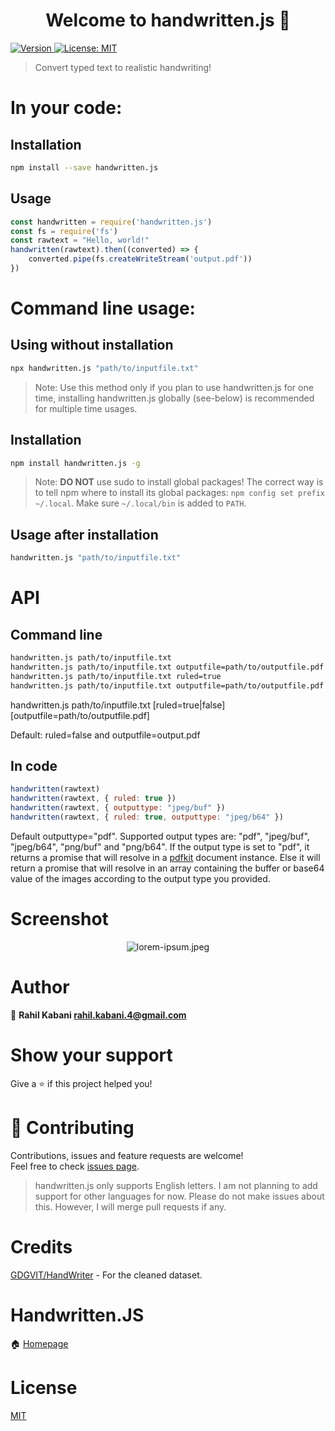 <h1 align="center">Welcome to handwritten.js 👋</h1>
<p>
  <a href="https://www.npmjs.com/package/handwritten.js" target="_blank">
    <img alt="Version" src="https://img.shields.io/npm/v/handwritten.js.svg">
  </a>
  <a href="https://github.com/alias-rahil/handwritten.js/blob/master/LICENSE" target="_blank">
    <img alt="License: MIT" src="https://img.shields.io/badge/License-MIT-yellow.svg" />
  </a>
</p>

> Convert typed text to realistic handwriting!

# In your code:

## Installation

```bash
npm install --save handwritten.js
```

## Usage

```javascript
const handwritten = require('handwritten.js')
const fs = require('fs')
const rawtext = "Hello, world!"
handwritten(rawtext).then((converted) => {
    converted.pipe(fs.createWriteStream('output.pdf'))
})
```

# Command line usage:

## Using without installation

```bash
npx handwritten.js "path/to/inputfile.txt"
```

> Note: Use this method only if you plan to use handwritten.js for one time, installing handwritten.js globally (see-below) is recommended for multiple time usages.

## Installation

```bash
npm install handwritten.js -g
```

> Note: **DO NOT** use sudo to install global packages! The correct way is to tell npm where to install its global packages: `npm config set prefix ~/.local`. Make sure `~/.local/bin` is added to `PATH`.

## Usage after installation

```bash
handwritten.js "path/to/inputfile.txt"
```

# API

## Command line

```bash
handwritten.js path/to/inputfile.txt
handwritten.js path/to/inputfile.txt outputfile=path/to/outputfile.pdf
handwritten.js path/to/inputfile.txt ruled=true
handwritten.js path/to/inputfile.txt outputfile=path/to/outputfile.pdf ruled=false
```

handwritten.js path/to/inputfile.txt [ruled=true|false] [outputfile=path/to/outputfile.pdf]

Default: ruled=false and outputfile=output.pdf

## In code

```javascript
handwritten(rawtext)
handwritten(rawtext, { ruled: true })
handwritten(rawtext, { outputtype: "jpeg/buf" })
handwritten(rawtext, { ruled: true, outputtype: "jpeg/b64" })
```

Default outputtype="pdf". Supported output types are: "pdf", "jpeg/buf", "jpeg/b64", "png/buf" and "png/b64". If the output type is set to "pdf", it returns a promise that will resolve in a [pdfkit](https://github.com/foliojs/pdfkit#readme) document instance. Else it will return a promise that will resolve in an array containing the buffer or base64 value of the images according to the output type you provided.

# Screenshot

<p align="center">
  <img align="center" src="https://raw.githubusercontent.com/alias-rahil/handwritten.js/master/screenshots/lorem-ipsum.jpeg" alt="lorem-ipsum.jpeg">
</p>

# Author

👤 **Rahil Kabani <rahil.kabani.4@gmail.com>**

# Show your support

Give a ⭐️ if this project helped you!

# 🤝 Contributing

Contributions, issues and feature requests are welcome!<br />Feel free to check [issues page](https://github.com/alias-rahil/handwritten.js/issues).

> handwritten.js only supports English letters. I am not planning to add support for other languages for now. Please do not make issues about this. However, I will merge pull requests if any.

# Credits

[GDGVIT/HandWriter](https://github.com/GDGVIT/HandWriter) - For the cleaned dataset.

# Handwritten.JS

🏠 [Homepage](https://github.com/alias-rahil/handwritten.js#readme)

# License

[MIT](https://github.com/alias-rahil/handwritten.js/blob/master/LICENSE)